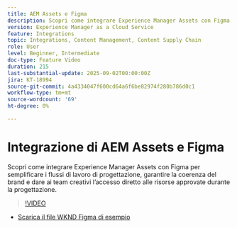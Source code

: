 ```yaml
---
title: AEM Assets e Figma
description: Scopri come integrare Experience Manager Assets con Figma per semplificare i flussi di lavoro di progettazione, garantire la coerenza del brand e dare ai team creativi l’accesso diretto alle risorse approvate durante la progettazione.
version: Experience Manager as a Cloud Service
feature: Integrations
topic: Integrations, Content Management, Content Supply Chain
role: User
level: Beginner, Intermediate
doc-type: Feature Video
duration: 215
last-substantial-update: 2025-09-02T00:00:00Z
jira: KT-18994
source-git-commit: 4a4334047f600cd64a6f6be82974f280b786d0c1
workflow-type: tm+mt
source-wordcount: '69'
ht-degree: 0%

---
```



# Integrazione di AEM Assets e Figma

Scopri come integrare Experience Manager Assets con Figma per semplificare i flussi di lavoro di progettazione, garantire la coerenza del brand e dare ai team creativi l’accesso diretto alle risorse approvate durante la progettazione.

>[!VIDEO](https://video.tv.adobe.com/v/3472903/?learn=on&enablevpops)

* [Scarica il file WKND Figma di esempio](./assets/figma/WKND-Summer-Campaign.fig)